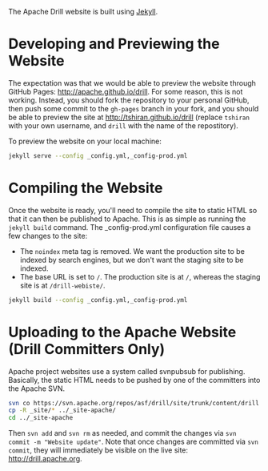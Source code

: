 The Apache Drill website is built using [Jekyll](http://jekyllrb.com/).

# Developing and Previewing the Website

The expectation was that we would be able to preview the website through GitHub Pages: <http://apache.github.io/drill>. For some reason, this is not working. Instead, you should fork the repository to your personal GitHub, then push some commit to the `gh-pages` branch in your fork, and you should be able to preview the site at <http://tshiran.github.io/drill> (replace `tshiran` with your own username, and `drill` with the name of the repostitory).

To preview the website on your local machine:

```bash
jekyll serve --config _config.yml,_config-prod.yml
```

# Compiling the Website

Once the website is ready, you'll need to compile the site to static HTML so that it can then be published to Apache. This is as simple as running the `jekyll build` command. The _config-prod.yml configuration file causes a few changes to the site:

* The `noindex` meta tag is removed. We want the production site to be indexed by search engines, but we don't want the staging site to be indexed.
* The base URL is set to `/`. The production site is at `/`, whereas the staging site is at `/drill-webiste/`.

```bash
jekyll build --config _config.yml,_config-prod.yml
```

# Uploading to the Apache Website (Drill Committers Only)

Apache project websites use a system called svnpubsub for publishing. Basically, the static HTML needs to be pushed by one of the committers into the Apache SVN.

```bash
svn co https://svn.apache.org/repos/asf/drill/site/trunk/content/drill ../_site-apache
cp -R _site/* ../_site-apache/
cd ../_site-apache
```

Then `svn add` and `svn rm` as needed, and commit the changes via `svn commit -m "Website update"`. Note that once changes are committed via `svn commit`, they will immediately be visible on the live site: <http://drill.apache.org>.
